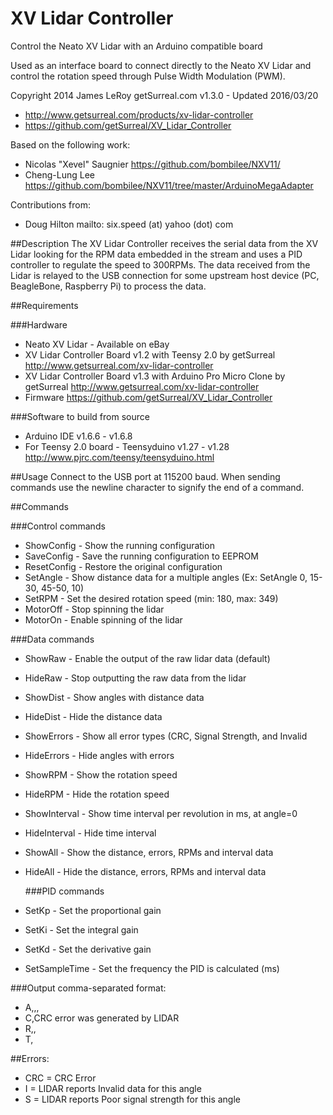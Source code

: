 XV Lidar Controller
===================

Control the Neato XV Lidar with an Arduino compatible board

Used as an interface board to connect directly to the Neato XV Lidar and control the rotation speed through Pulse Width Modulation (PWM).

Copyright 2014 James LeRoy getSurreal.com
v1.3.0 - Updated 2016/03/20
* http://www.getsurreal.com/products/xv-lidar-controller
* https://github.com/getSurreal/XV_Lidar_Controller

Based on the following work: 
* Nicolas "Xevel" Saugnier https://github.com/bombilee/NXV11/
* Cheng-Lung Lee https://github.com/bombilee/NXV11/tree/master/ArduinoMegaAdapter

Contributions from:
* Doug Hilton mailto: six.speed (at) yahoo (dot) com

##Description
The XV Lidar Controller receives the serial data from the XV Lidar looking for the RPM data embedded in the stream and uses a PID controller to regulate the speed to 300RPMs.  The data received from the Lidar is relayed to the USB connection for some upstream host device (PC, BeagleBone, Raspberry Pi) to process the data.

##Requirements

###Hardware
* Neato XV Lidar - Available on eBay
* XV Lidar Controller Board v1.2 with Teensy 2.0 by getSurreal http://www.getsurreal.com/xv-lidar-controller
* XV Lidar Controller Board v1.3 with Arduino Pro Micro Clone by getSurreal http://www.getsurreal.com/xv-lidar-controller
* Firmware https://github.com/getSurreal/XV_Lidar_Controller


###Software to build from source
* Arduino IDE v1.6.6 - v1.6.8
* For Teensy 2.0 board - Teensyduino v1.27 - v1.28 http://www.pjrc.com/teensy/teensyduino.html


##Usage
Connect to the USB port at 115200 baud.  When sending commands use the newline character to signify the end of a command.

##Commands
  
###Control commands
* ShowConfig    - Show the running configuration
* SaveConfig    - Save the running configuration to EEPROM
* ResetConfig   - Restore the original configuration
* SetAngle      - Show distance data for a multiple angles (Ex: SetAngle 0, 15-30, 45-50, 10)
* SetRPM        - Set the desired rotation speed (min: 180, max: 349)
* MotorOff      - Stop spinning the lidar
* MotorOn       - Enable spinning of the lidar

  
###Data commands
* ShowRaw       - Enable the output of the raw lidar data (default)
* HideRaw       - Stop outputting the raw data from the lidar
* ShowDist      - Show angles with distance data
* HideDist      - Hide the distance data
* ShowErrors    - Show all error types (CRC, Signal Strength, and Invalid
* HideErrors    - Hide angles with errors
* ShowRPM       - Show the rotation speed
* HideRPM       - Hide the rotation speed
* ShowInterval  - Show time interval per revolution in ms, at angle=0
* HideInterval  - Hide time interval
* ShowAll       - Show the distance, errors, RPMs and interval data
* HideAll       - Hide the distance, errors, RPMs and interval data

  
  ###PID commands
* SetKp         - Set the proportional gain
* SetKi         - Set the integral gain
* SetKd         - Set the derivative gain
* SetSampleTime - Set the frequency the PID is calculated (ms)

  
###Output comma-separated format:
* A,<Angle>,<Distance in mm>,<Strength>
* C,CRC error was generated by LIDAR
* R,<RPMs>,<PWM value>
* T,<Time interval in milliseconds>

  
##Errors:
* CRC = CRC Error
*   I = LIDAR reports Invalid data for this angle
*   S = LIDAR reports Poor signal strength for this angle
  

